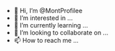 - 👋 Hi, I’m @MontProfilee
- 👀 I’m interested in ...
- 🌱 I’m currently learning ...
- 💞️ I’m looking to collaborate on ...
- 📫 How to reach me ...

<!---
MontProfilee/MontProfilee is a ✨ special ✨ repository because its `README.md` (this file) appears on your GitHub profile.
You can click the Preview link to take a look at your changes.
--->

